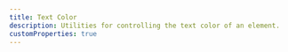```yaml
---
title: Text Color
description: Utilities for controlling the text color of an element.
customProperties: true
---
```

<div>
	<table-utility prefix="text" property="colors" custom-property="color" attribute="color" class="mb-lg"></table-utility>
	<card-example>
		<div class="rounded bg-surface-1 p-24">
			<color-helper></color-helper>
		</div>
	</card-example>
</div>